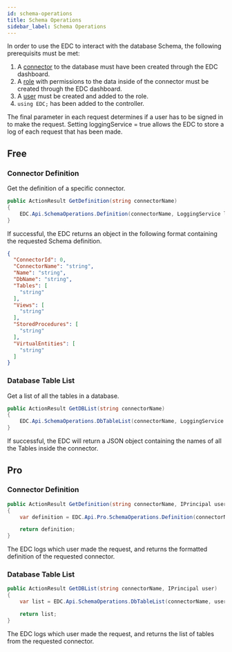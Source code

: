 ```yaml
---
id: schema-operations
title: Schema Operations
sidebar_label: Schema Operations
---
```


In order to use the EDC to interact with the database Schema, the following prerequisits must be met:

1. A [connector]() to the database must have been created through the EDC dashboard.
2. A [role]() with permissions to the data inside of the connector must be created through the EDC dashboard.
3. A [user]() must be created and added to the role.
4. `using EDC;` has been added to the controller.

The final parameter in each request determines if a user has to be signed in to make the request. Setting loggingService = true allows the EDC to store a log of each request that has been made. 

## Free

### Connector Definition

Get the definition of a specific connector.

```c#
public ActionResult GetDefinition(string connectorName)
{
    EDC.Api.SchemaOperations.Definition(connectorName, LoggingService loggingService = null)
}
```

If successful, the EDC returns an object in the following format containing the requested Schema definition.

```json
{
  "ConnectorId": 0,
  "ConnectorName": "string",
  "Name": "string",
  "DbName": "string",
  "Tables": [
    "string"
  ],
  "Views": [
    "string"
  ],
  "StoredProcedures": [
    "string"
  ],
  "VirtualEntities": [
    "string"
  ]
}
```

### Database Table List 

Get a list of all the tables in a database.

```c#
public ActionResult GetDBList(string connectorName)
{
    EDC.Api.SchemaOperations.DbTableList(connectorName, LoggingService loggingService = null)
}
```

If successful, the EDC will return a JSON object containing the names of all the Tables inside the connector.

## Pro

### Connector Definition

```c#
public ActionResult GetDefinition(string connectorName, IPrincipal user)
{
    var definition = EDC.Api.Pro.SchemaOperations.Definition(connectorName, user, LoggingService loggingService = null);

    return definition;
}
```

The EDC logs which user made the request, and returns the formatted definition of the requested connector.

### Database Table List

```c#
public ActionResult GetDBList(string connectorName, IPrincipal user)
{
    var list = EDC.Api.SchemaOperations.DbTableList(connectorName, user LoggingService loggingService = null);

    return list;
}
```

The EDC logs which user made the request, and returns the list of tables from the requested connector.